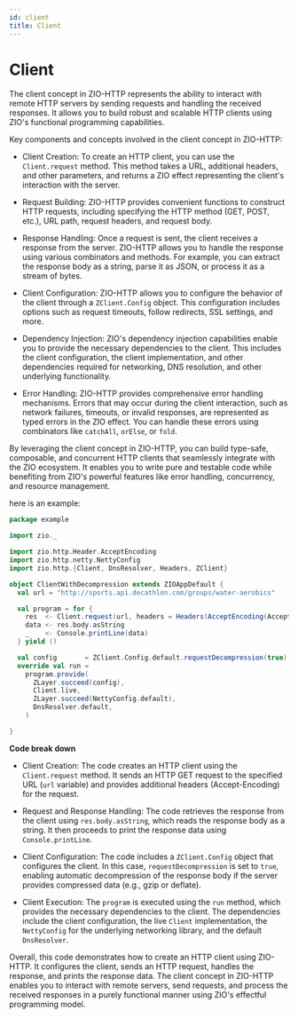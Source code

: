 ```yaml
---
id: client
title: Client
---
```


# Client 

The client concept in ZIO-HTTP represents the ability to interact with remote HTTP servers by sending requests and handling the received responses. It allows you to build robust and scalable HTTP clients using ZIO's functional programming capabilities.

Key components and concepts involved in the client concept in ZIO-HTTP:

- Client Creation: To create an HTTP client, you can use the `Client.request` method. This method takes a URL, additional headers, and other parameters, and returns a ZIO effect representing the client's interaction with the server.

- Request Building: ZIO-HTTP provides convenient functions to construct HTTP requests, including specifying the HTTP method (GET, POST, etc.), URL path, request headers, and request body.

- Response Handling: Once a request is sent, the client receives a response from the server. ZIO-HTTP allows you to handle the response using various combinators and methods. For example, you can extract the response body as a string, parse it as JSON, or process it as a stream of bytes.

- Client Configuration: ZIO-HTTP allows you to configure the behavior of the client through a `ZClient.Config` object. This configuration includes options such as request timeouts, follow redirects, SSL settings, and more.

- Dependency Injection: ZIO's dependency injection capabilities enable you to provide the necessary dependencies to the client. This includes the client configuration, the client implementation, and other dependencies required for networking, DNS resolution, and other underlying functionality.

- Error Handling: ZIO-HTTP provides comprehensive error handling mechanisms. Errors that may occur during the client interaction, such as network failures, timeouts, or invalid responses, are represented as typed errors in the ZIO effect. You can handle these errors using combinators like `catchAll`, `orElse`, or `fold`.

By leveraging the client concept in ZIO-HTTP, you can build type-safe, composable, and concurrent HTTP clients that seamlessly integrate with the ZIO ecosystem. It enables you to write pure and testable code while benefiting from ZIO's powerful features like error handling, concurrency, and resource management.

here is an example:

```scala
package example

import zio._

import zio.http.Header.AcceptEncoding
import zio.http.netty.NettyConfig
import zio.http.{Client, DnsResolver, Headers, ZClient}

object ClientWithDecompression extends ZIOAppDefault {
  val url = "http://sports.api.decathlon.com/groups/water-aerobics"

  val program = for {
    res  <- Client.request(url, headers = Headers(AcceptEncoding(AcceptEncoding.GZip(), AcceptEncoding.Deflate())))
    data <- res.body.asString
    _    <- Console.printLine(data)
  } yield ()

  val config       = ZClient.Config.default.requestDecompression(true)
  override val run =
    program.provide(
      ZLayer.succeed(config),
      Client.live,
      ZLayer.succeed(NettyConfig.default),
      DnsResolver.default,
    )

}
```

**Code break down**
    
- Client Creation: The code creates an HTTP client using the `Client.request` method. It sends an HTTP GET request to the specified URL (`url` variable) and provides additional headers (Accept-Encoding) for the request.

- Request and Response Handling: The code retrieves the response from the client using `res.body.asString`, which reads the response body as a string. It then proceeds to print the response data using `Console.printLine`.

- Client Configuration: The code includes a `ZClient.Config` object that configures the client. In this case, `requestDecompression` is set to `true`, enabling automatic decompression of the response body if the server provides compressed data (e.g., gzip or deflate).

- Client Execution: The `program` is executed using the `run` method, which provides the necessary dependencies to the client. The dependencies include the client configuration, the live `Client` implementation, the `NettyConfig` for the underlying networking library, and the default `DnsResolver`.

Overall, this code demonstrates how to create an HTTP client using ZIO-HTTP. It configures the client, sends an HTTP request, handles the response, and prints the response data. The client concept in ZIO-HTTP enables you to interact with remote servers, send requests, and process the received responses in a purely functional manner using ZIO's effectful programming model.